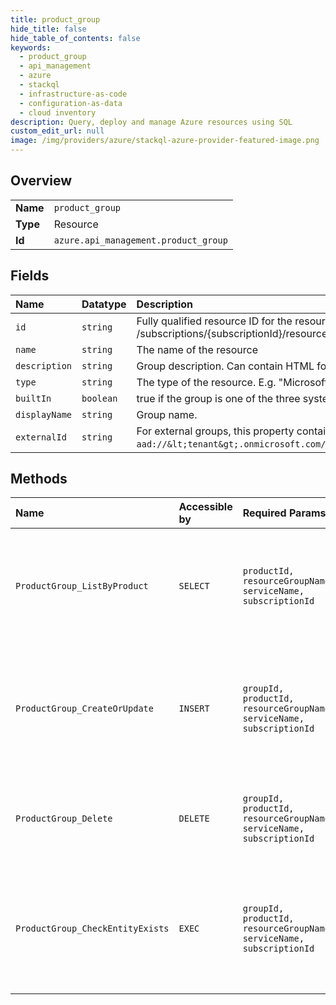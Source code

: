 ```yaml
---
title: product_group
hide_title: false
hide_table_of_contents: false
keywords:
  - product_group
  - api_management
  - azure    
  - stackql
  - infrastructure-as-code
  - configuration-as-data
  - cloud inventory
description: Query, deploy and manage Azure resources using SQL
custom_edit_url: null
image: /img/providers/azure/stackql-azure-provider-featured-image.png
---
```

  
    

## Overview
<table><tbody>
<tr><td><b>Name</b></td><td><code>product_group</code></td></tr>
<tr><td><b>Type</b></td><td>Resource</td></tr>
<tr><td><b>Id</b></td><td><code>azure.api_management.product_group</code></td></tr>
</tbody></table>

## Fields
| Name | Datatype | Description |
|:-----|:---------|:------------|
| `id` | `string` | Fully qualified resource ID for the resource. Ex - /subscriptions/&#123;subscriptionId&#125;/resourceGroups/&#123;resourceGroupName&#125;/providers/&#123;resourceProviderNamespace&#125;/&#123;resourceType&#125;/&#123;resourceName&#125; |
| `name` | `string` | The name of the resource |
| `description` | `string` | Group description. Can contain HTML formatting tags. |
| `type` | `string` | The type of the resource. E.g. "Microsoft.Compute/virtualMachines" or "Microsoft.Storage/storageAccounts" |
| `builtIn` | `boolean` | true if the group is one of the three system groups (Administrators, Developers, or Guests); otherwise false. |
| `displayName` | `string` | Group name. |
| `externalId` | `string` | For external groups, this property contains the id of the group from the external identity provider, e.g. for Azure Active Directory `aad://&lt;tenant&gt;.onmicrosoft.com/groups/&lt;group object id&gt;`; otherwise the value is null. |
## Methods
| Name | Accessible by | Required Params | Description |
|:-----|:--------------|:----------------|:------------|
| `ProductGroup_ListByProduct` | `SELECT` | `productId, resourceGroupName, serviceName, subscriptionId` | Lists the collection of developer groups associated with the specified product. |
| `ProductGroup_CreateOrUpdate` | `INSERT` | `groupId, productId, resourceGroupName, serviceName, subscriptionId` | Adds the association between the specified developer group with the specified product. |
| `ProductGroup_Delete` | `DELETE` | `groupId, productId, resourceGroupName, serviceName, subscriptionId` | Deletes the association between the specified group and product. |
| `ProductGroup_CheckEntityExists` | `EXEC` | `groupId, productId, resourceGroupName, serviceName, subscriptionId` | Checks that Group entity specified by identifier is associated with the Product entity. |
